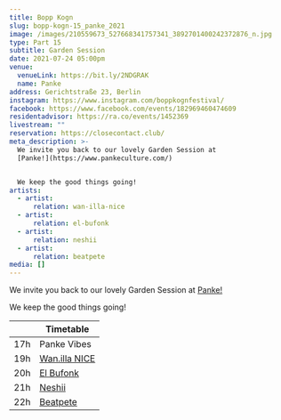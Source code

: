 ```yaml
---
title: Bopp Kogn
slug: bopp-kogn-15_panke_2021
image: /images/210559673_527668341757341_3892701400242372876_n.jpg
type: Part 15
subtitle: Garden Session
date: 2021-07-24 05:00pm
venue:
  venueLink: https://bit.ly/2NDGRAK
  name: Panke
address: Gerichtstraße 23, Berlin
instagram: https://www.instagram.com/boppkognfestival/
facebook: https://www.facebook.com/events/182969460474609
residentadvisor: https://ra.co/events/1452369
livestream: ""
reservation: https://closecontact.club/
meta_description: >-
  We invite you back to our lovely Garden Session at
  [Panke!](https://www.pankeculture.com/)


  We keep the good things going!
artists:
  - artist:
      relation: wan-illa-nice
  - artist:
      relation: el-bufonk
  - artist:
      relation: neshii
  - artist:
      relation: beatpete
media: []
---
```

We invite you back to our lovely Garden Session at [Panke!](https://www.pankeculture.com/)

We keep the good things going!



|     | **Timetable**                                                    |
| --- | ---------------------------------------------------------------- |
| 17h | Panke Vibes                                                      |
| 19h | [Wan.illa NICE](https://bopp-kogn.africa/artists/wan-illa-nice/) |
| 20h | [El Bufonk](https://bopp-kogn.africa/artists/el-bufonk/)         |
| 21h | [Neshii](https://bopp-kogn.africa/artists/neshii/)               |
| 22h | [Beatpete](https://bopp-kogn.africa/artists/beatpete/)           |